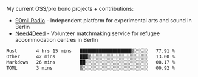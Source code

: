 My current OSS/pro bono projects + contributions:

- [90mil Radio](https://radio.90mil.berlin) - Independent platform for experimental arts and sound in Berlin
- [Need4Deed](https://gitlab.com/need4deed/website) - Volunteer matchmaking service for refugee accommodation centres in Berlin

<!--START_SECTION:waka-->

```txt
Rust       4 hrs 15 mins   ███████████████████▒░░░░░   77.91 %
Other      42 mins         ███▒░░░░░░░░░░░░░░░░░░░░░   13.00 %
Markdown   26 mins         ██░░░░░░░░░░░░░░░░░░░░░░░   08.17 %
TOML       3 mins          ▒░░░░░░░░░░░░░░░░░░░░░░░░   00.92 %
```

<!--END_SECTION:waka--> 
